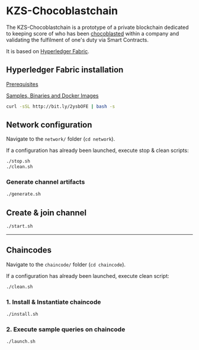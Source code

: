 # KZS-Chocoblastchain

The KZS-Chocoblastchain is a prototype of a private blockchain dedicated to keeping score of who has been [chocoblasted](http://www.chocoblast.fr/) within a company and validating the fulfilment of one's duty via Smart Contracts.

It is based on [Hyperledger Fabric](https://hyperledger-fabric.readthedocs.io/en/latest/blockchain.html).


## Hyperledger Fabric installation

[Prerequisites](https://hyperledger-fabric.readthedocs.io/en/latest/prereqs.html)

[Samples, Binaries and Docker Images](https://hyperledger-fabric.readthedocs.io/en/latest/install.html)

````bash
curl -sSL http://bit.ly/2ysbOFE | bash -s
````

## Network configuration

Navigate to the ``network/`` folder (``cd network``).

If a configuration has already been launched, execute stop & clean scripts: 

````bash
./stop.sh
./clean.sh
````

### Generate channel artifacts
````bash
./generate.sh
````

## Create & join channel
````bash
./start.sh
````

----

## Chaincodes

Navigate to the ``chaincode/`` folder (``cd chaincode``).

If a configuration has already been launched, execute clean script: 

````bash
./clean.sh
````

### 1. Install & Instantiate chaincode

````bash
./install.sh
````


### 2. Execute sample queries on chaincode

````bash
./launch.sh
````

